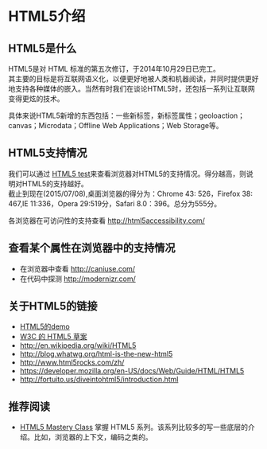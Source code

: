 # HTML5介绍
## HTML5是什么
HTML5是对 HTML 标准的第五次修订，于2014年10月29日已完工。    
其主要的目标是将互联网语义化，以便更好地被人类和机器阅读，并同时提供更好地支持各种媒体的嵌入。当然有时我们在谈论HTML5时，还包括一系列让互联网变得更炫的技术。    

具体来说HTML5新增的东西包括：一些新标签，新标签属性；geoloaction；canvas；Microdata；Offline Web Applications；Web Storage等。

## HTML5支持情况
我们可以通过 [HTML5 test](http://html5test.com/)来查看浏览器对HTML5的支持情况。得分越高，则说明对HTML5的支持越好。    
截止到现在(2015/07/08),桌面浏览器的得分为：Chrome 43: 526，Firefox 38: 467,IE 11:336，Opera 29:519分，Safari 8.0：396。总分为555分。

各浏览器在可访问性的支持查看 http://html5accessibility.com/

## 查看某个属性在浏览器中的支持情况
* 在浏览器中查看 http://caniuse.com/
* 在代码中探测 http://modernizr.com/


## 关于HTML5的链接
* [HTML5的demo](http://html5demos.com/)
* [W3C 的 HTML5 草案](w3.org/TR/html5/)
* http://en.wikipedia.org/wiki/HTML5
* http://blog.whatwg.org/html-is-the-new-html5
* http://www.html5rocks.com/zh/
* https://developer.mozilla.org/en-US/docs/Web/Guide/HTML/HTML5
* http://fortuito.us/diveintohtml5/introduction.html

## 推荐阅读
* [HTML5 Mastery Class](http://code.tutsplus.com/series/html5-mastery-class--cms-897) 掌握 HTML5 系列。该系列比较多的写一些底层的介绍。比如，浏览器的上下文，编码之类的。

